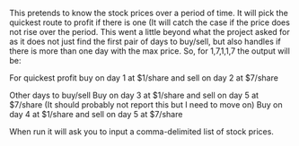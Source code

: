 This pretends to know the stock prices over a period of time.  It will pick the quickest route to profit if there
is one (It will catch the case if the price does not rise over the period. This went a little beyond what the project
asked for as it does not just find the first pair of days to buy/sell, but also handles if there is more than one day with
the max price. So, for 1,7,1,1,7  the output will be:

For quickest profit buy on day 1 at $1/share and sell on day 2 at $7/share

Other days to buy/sell
Buy on day 3 at $1/share and sell on day 5 at $7/share (It should probably not report this but I need to move on)
Buy on day 4 at $1/share and sell on day 5 at $7/share

When run it will ask you to input a comma-delimited list of stock prices.  
